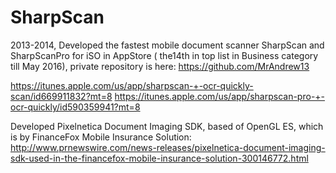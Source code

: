 # SharpScan

2013-2014, Developed the fastest mobile document scanner SharpScan and SharpScanPro for iSO in AppStore ( the14th in top list in Business category till May 2016), private repository is here: https://github.com/MrAndrew13

https://itunes.apple.com/us/app/sharpscan-+-ocr-quickly-scan/id669911832?mt=8
https://itunes.apple.com/us/app/sharpscan-pro-+-ocr-quickly/id590359941?mt=8

Developed Pixelnetica Document Imaging SDK, based of OpenGL ES, which is by FinanceFox Mobile Insurance Solution:
http://www.prnewswire.com/news-releases/pixelnetica-document-imaging-sdk-used-in-the-financefox-mobile-insurance-solution-300146772.html

